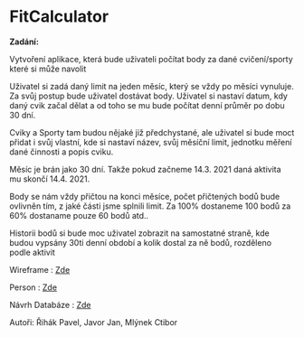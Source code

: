 # FitCalculator
<p><b>Zadání:</b></p>
<p>Vytvoření aplikace, která bude uživateli počítat body za dané cvičení/sporty které si může navolit</p>
<p>Uživatel si zadá daný limit na jeden měsíc, který se vždy po měsíci vynuluje. Za svůj postup bude uživatel dostávat body. Uživatel si nastaví datum, kdy daný cvik začal dělat a od toho se mu bude počítat denní průměr po dobu 30 dní.</p>
<p>Cviky a Sporty tam budou nějaké již předchystané, ale uživatel si bude moct přidat i svůj vlastní, kde si nastaví název, svůj měsíční limit, jednotku měření dané činnosti a popis cviku.</p>
<p>Měsíc je brán jako 30 dní. Takže pokud začneme 14.3. 2021 daná aktivita mu skončí 14.4. 2021.</p>
<p>Body se nám vždy přičtou na konci měsíce, počet přičtených bodů bude ovlivněn tím, z jaké části jsme splnili limit. Za 100% dostaneme 100 bodů za 60% dostaname pouze 60 bodů atd..</p>
<p>Historii bodů si bude moc uživatel zobrazit na samostatné straně, kde budou vypsány 30ti denní období a kolik dostal za ně bodů, rozděleno podle aktivit</p>
<p>Wireframe : <a href="https://github.com/realfaid/FitCalculator/blob/main/doc/wireframe.md">Zde</a></p>
<p>Person : <a href="https://github.com/realfaid/FitCalculator/blob/main/doc/Person.md">Zde</a></p>
<p>Návrh Databáze : <a href="https://github.com/realfaid/FitCalculator/blob/main/doc/datab%C3%A1ze.png">Zde</a></p>
<p> Autoři: Řihák Pavel, Javor Jan, Mlýnek Ctibor </p>
